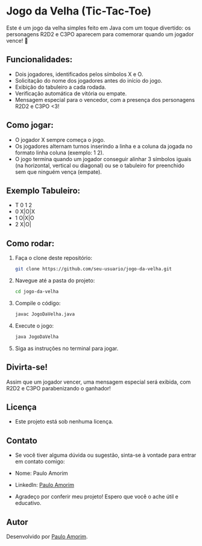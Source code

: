 # Jogo da Velha (Tic-Tac-Toe)
Este é um jogo da velha simples feito em Java com um toque divertido: os personagens R2D2 e C3PO aparecem para comemorar quando um jogador vence! 🎉

## Funcionalidades:
- Dois jogadores, identificados pelos símbolos X e O.
- Solicitação do nome dos jogadores antes do início do jogo.
- Exibição do tabuleiro a cada rodada.
- Verificação automática de vitória ou empate.
- Mensagem especial para o vencedor, com a presença dos personagens R2D2 e C3PO <3!

## Como jogar:
- O jogador X sempre começa o jogo.
- Os jogadores alternam turnos inserindo a linha e a coluna da jogada no formato linha coluna (exemplo: 1 2).
- O jogo termina quando um jogador conseguir alinhar 3 símbolos iguais (na horizontal, vertical ou diagonal) ou se o tabuleiro for preenchido sem que ninguém vença (empate).

## Exemplo Tabuleiro:

- T  0 1 2
- 0  X|O|X
- 1  O|X|O
- 2  X|O| 


## Como rodar:
1. Faça o clone deste repositório:
   ```bash
   git clone https://github.com/seu-usuario/jogo-da-velha.git
   
2. Navegue até a pasta do projeto:
      ```bash
   cd jogo-da-velha

3. Compile o código:
      ```bash
   javac JogoDaVelha.java
      
4. Execute o jogo:
   ```bash
   java JogoDaVelha

5. Siga as instruções no terminal para jogar.
   
## Divirta-se!
Assim que um jogador vencer, uma mensagem especial será exibida, com R2D2 e C3PO parabenizando o ganhador!

## Licença
- Este projeto está sob nenhuma licença.

## Contato
- Se você tiver alguma dúvida ou sugestão, sinta-se à vontade para entrar em contato comigo:

- Nome: Paulo Amorim
- LinkedIn: [Paulo Amorim](https://www.linkedin.com/in/paulo-amorim88/)

- Agradeço por conferir meu projeto! Espero que você o ache útil e educativo.

## Autor
Desenvolvido por [Paulo Amorim](https://github.com/Paulo88).

